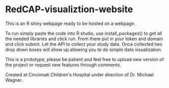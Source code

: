 # RedCAP-visualiztion-website
This is an R shiny webpage ready to be hosted on a webpage.

To run simply paste the code into R studio, use install_packages() to get all the needed libraries and click run.
From there put in your token and domain and click submit. Let the API to collect your study data.
Once collected two drop down boxes will show up allowing you to do simple data visualization. 

This is a prototype, please be patient and feel free to upload new version of the project or request new features through comments.

Created at Cincinnati Children's Hospital under direction of Dr. Michael Wagner.

